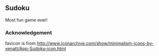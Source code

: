 ## Sudoku

Most fun game ever!

### Acknowledgement
favicon is from http://www.iconarchive.com/show/minimalism-icons-by-xenatt/App-Sudoku-icon.html